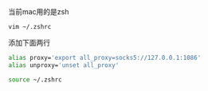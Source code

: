 当前mac用的是zsh
```sg
vim ~/.zshrc
```
添加下面两行
```sh
alias proxy='export all_proxy=socks5://127.0.0.1:1086'
alias unproxy='unset all_proxy'
```
```sh
source ~/.zshrc
```